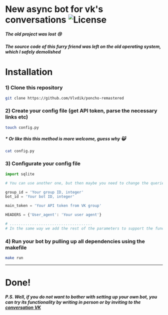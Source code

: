# New **async** bot for vk's conversations ![License](https://img.shields.io/github/license/Vlvdik/poncho-remastered)

##### *The old project was **lost** 😢*
##### *The source code of this furry friend was left on the old operating system, which I safely **demolished***
#  
#  **Installation**

### 1) Clone this repository
```bash
git clone https://github.com/Vlvdik/poncho-remastered 
```
### 2) Create your config file (get API token, parse the necessary links etc)
```bash
touch config.py
```
##### * ***Or like this this method is more welcome, guess why***  :smiley_cat:

```bash
cat config.py
```

### 3) Configurate your config file

```python
import sqlite 

# You can use another one, but then maybe you need to change the queries and methods of working with the DB

group_id = 'Your group ID, integer'
bot_id = 'Your bot ID, integer'

main_token = 'Your API token from VK group'

HEADERS = {'User_agent': 'Your user agent'}

# .....................................
# In the same way we add the rest of the parameters to support the functionality
```
### 4) Run your bot by pulling up all dependencies using the **makefile**

```bash
make run
```
---
# **Done!**
##### **P.S. Well, if you do not want to bother with setting up your own bot, you can try its functionality by writing in person or by inviting to the [conversation VK](https://vk.com/ponchomeowbot)**
